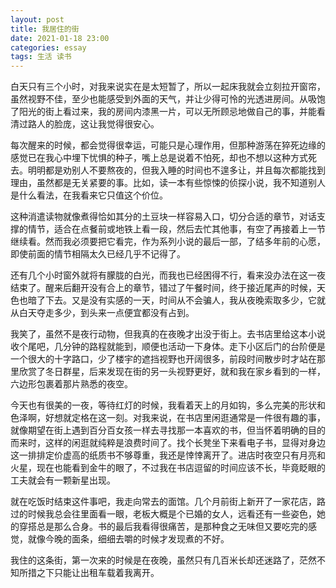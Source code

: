 ```yaml
---
layout: post
title: 我居住的街
date: 2021-01-18 23:00
categories: essay
tags: 生活 读书
---
```


白天只有三个小时，对我来说实在是太短暂了，所以一起床我就会立刻拉开窗帘，虽然视野不佳，至少也能感受到外面的天气，并让少得可怜的光透进房间。从吸饱了阳光的街上看过来，我的房间内漆黑一片，可以无所顾忌地做自己的事，并能看清过路人的脸庞，这让我觉得很安心。

每次醒来的时候，都会觉得很幸运，可能只是心理作用，但那种游荡在猝死边缘的感觉已在我心中埋下忧惧的种子，嘴上总是说着不怕死，却也不想以这种方式死去。明明都是劝别人不要熬夜的，但我入睡的时间也不遑多让，并且每次都能找到理由，虽然都是无关紧要的事。比如，读一本有些惊悚的侦探小说，我不知道别人是什么看法，在我看来它只值这个价位。

这种消遣读物就像煮得恰如其分的土豆块一样容易入口，切分合适的章节，对话支撑的情节，适合在点餐前或地铁上看一段，然后去忙其他事，有空了再接着上一节继续看。然而我必须要把它看完，作为系列小说的最后一部，了结多年前的心愿，即使前面的情节相隔太久已经几乎不记得了。

还有几个小时窗外就将有朦胧的白光，而我也已经困得不行，看来没办法在这一夜结束了。醒来后翻开没有合上的章节，错过了午餐时间，终于接近尾声的时候，天色也暗了下去。又是没有实感的一天，时间从不会骗人，我从夜晚索取多少，它就从白天夺走多少，到头来一点便宜都没有占到。

我笑了，虽然不是夜行动物，但我真的在夜晚才出没于街上。去书店里给这本小说收个尾吧，几分钟的路程就能到，顺便也活动一下身体。走下小区后门的台阶便是一个很大的十字路口，少了楼宇的遮挡视野也开阔很多，前段时间散步时才站在那里欣赏了冬日群星，后来发现在街的另一头视野更好，就和我在家乡看到的一样，六边形包裹着那片熟悉的夜空。

今天也有很美的一夜，等待红灯的时候，我看着天上的月如钩，多么完美的形状和色泽啊，好想就定格在这一刻。对我来说，在书店里闲逛通常是一件很有趣的事，就像期望在街上遇到百分百女孩一样去寻找那一本喜欢的书，但当怀着明确的目的而来时，这样的闲逛就纯粹是浪费时间了。找个长凳坐下来看电子书，显得对身边这一排排定价虚高的纸质书不够尊重，我还是悻悻离开了。进店时夜空只有月亮和火星，现在也能看到金牛的眼了，不过我在书店逗留的时间应该不长，毕竟眨眼的工夫就会有一颗新星出现。

就在吃饭时结束这件事吧，我走向常去的面馆。几个月前街上新开了一家花店，路过的时候我总会往里面看一眼，老板大概是个已婚的女人，远看还有一些姿色，她的穿搭总是那么合身。书的最后我看得很痛苦，是那种食之无味但又要吃完的感觉，就像今晚的面条，细细去嚼的时候才发现煮的不好。

我住的这条街，第一次来的时候是在夜晚，虽然只有几百米长却还迷路了，茫然不知所措之下只能让出租车载着我离开。
